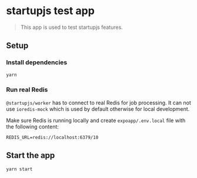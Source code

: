 # startupjs test app

> This app is used to test startupjs features.

## Setup

### Install dependencies

```sh
yarn
```

### Run real Redis

`@startupjs/worker` has to connect to real Redis for job processing. It can not use `ioredis-mock` which is used by default otherwise for local development.

Make sure Redis is running locally and create `expoapp/.env.local` file with the following content:

```
REDIS_URL=redis://localhost:6379/10
```

## Start the app

```bash
yarn start
```
